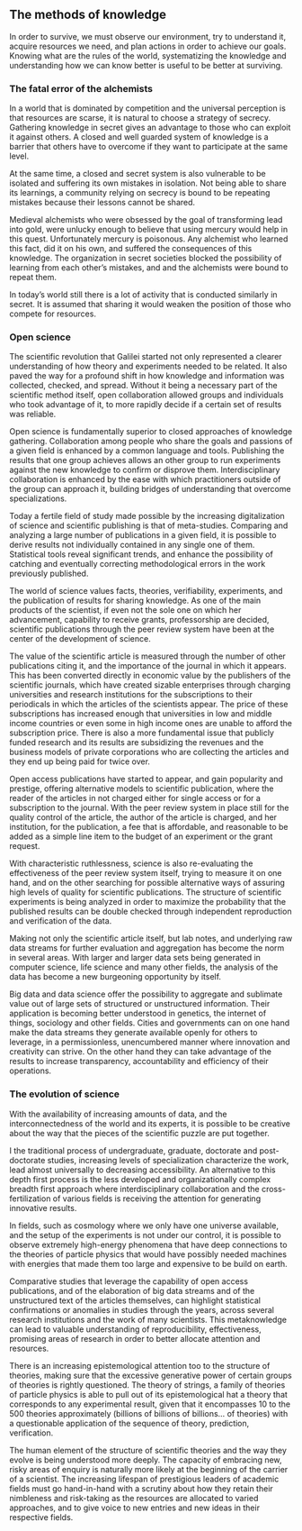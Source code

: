## The methods of knowledge

In order to survive, we must observe our environment, try to understand it, acquire resources we need, and plan actions in order to achieve our goals. Knowing what are the rules of the world, systematizing the knowledge and understanding how we can know better is useful to be better at surviving.

### The fatal error of the alchemists
In a world that is dominated by competition and the universal perception is that resources are scarse, it is natural to choose a strategy of secrecy. Gathering knowledge in secret gives an advantage to those who can exploit it against others. A closed and well guarded system of knowledge is a barrier that others have to overcome if they want to participate at the same level.

At the same time, a closed and secret system is also vulnerable to be isolated and suffering its own mistakes in isolation. Not being able to share its learnings, a community relying on secrecy is bound to be repeating mistakes because their lessons cannot be shared.

Medieval alchemists who were obsessed by the goal of transforming lead into gold, were unlucky enough to believe that using mercury would help in this quest. Unfortunately mercury is poisonous. Any alchemist who learned this fact, did it on his own, and suffered the consequences of this knowledge. The organization in secret societies blocked the possibility of learning from each other’s mistakes, and and the alchemists were bound to repeat them.

In today’s world still there is a lot of activity that is conducted similarly in secret. It is assumed that sharing it would weaken the position of those who compete for resources.

### Open science
The scientific revolution that Galilei started not only represented a clearer understanding of how theory and experiments needed to be related. It also paved the way for a profound shift in how knowledge and information was collected, checked, and spread. Without it being a necessary part of the scientific method itself, open collaboration allowed groups and individuals who took advantage of it, to more rapidly decide if a certain set of results was reliable.

Open science is fundamentally superior to closed approaches of knowledge gathering. Collaboration among people who share the goals and passions of a given field is enhanced by a common language and tools. Publishing the results that one group achieves allows an other group to run experiments against the new knowledge to confirm or disprove them. Interdisciplinary collaboration is enhanced by the ease with which practitioners outside of the group can approach it, building bridges of understanding that overcome specializations.

Today a fertile field of study made possible by the increasing digitalization of science and scientific publishing is that of meta-studies. Comparing and analyzing a large number of publications in a given field, it is possible to derive results not individually contained in any single one of them. Statistical tools reveal significant trends, and enhance the possibility of catching and eventually correcting methodological errors in the work previously published.

The world of science values facts, theories, verifiability, experiments, and the publication of results for sharing knowledge. As one of the main products of the scientist, if even not the sole one on which her advancement, capability to receive grants, professorship are decided, scientific publications through the peer review system have been at the center of the development of science. 

The value of the scientific article is measured through the number of other publications citing it, and the importance of the journal in which it appears. This has been converted directly in economic value by the publishers of the scientific journals, which have created sizable enterprises through charging universities and research institutions for the subscriptions to their periodicals in which the articles of the scientists appear. The price of these subscriptions has increased enough that universities in low and middle income countries or even some in high income ones are unable to afford the subscription price. There is also a more fundamental issue that publicly funded research and its results are subsidizing the revenues and the business models of private corporations who are collecting the articles and they end up being paid for twice over.

Open access publications have started to appear, and gain popularity and prestige, offering alternative models to scientific publication, where the reader of the articles in not charged either for single access or for a subscription to the journal. With the peer review system in place still for the quality control of the article, the author of the article is charged, and her institution, for the publication, a fee that is affordable, and reasonable to be added as a simple line item to the budget of an experiment or the grant request.

With characteristic ruthlessness, science is also re-evaluating the effectiveness of the peer review system itself, trying to measure it on one hand, and on the other searching for possible alternative ways of assuring high levels of quality for scientific publications. The structure of scientific experiments is being analyzed in order to maximize the probability that the published results can be double checked through independent reproduction and verification of the data.

Making not only the scientific article itself, but lab notes, and underlying raw data streams for further evaluation and aggregation has become the norm in several areas. With larger and larger data sets being generated in computer science, life science and many other fields, the analysis of the data has become a new burgeoning opportunity by itself.

Big data and data science offer the possibility to aggregate and sublimate value out of large sets of structured or unstructured information. Their application is becoming better understood in genetics, the internet of things, sociology and other fields. Cities and governments can on one hand make the data streams they generate available openly for others to leverage, in a permissionless, unencumbered manner where innovation and creativity can strive. On the other hand they can take advantage of the results to increase transparency, accountability and efficiency of their operations.

### The evolution of science
With the availability of increasing amounts of data, and the interconnectedness of the world and its experts, it is possible to be creative about the way that the pieces of the scientific puzzle are put together. 

I the traditional process of undergraduate, graduate, doctorate and post-doctorate studies,  increasing levels of specialization characterize the work, lead almost universally to decreasing accessibility. An alternative to this depth first process is the less developed and organizationally complex breadth first approach where interdisciplinary collaboration and the cross-fertilization of various fields is receiving the attention for generating innovative results.

In fields, such as cosmology where we only have one universe available, and the setup of the experiments is not under our control, it is possible to observe extremely high-energy phenomena that have deep connections to the theories of particle physics that would have possibly needed machines with energies that made them too large and expensive to be build on earth.

Comparative studies that leverage the capability of open access publications, and of the elaboration of big data streams and of the unstructured text of the articles themselves, can highlight statistical confirmations or anomalies in studies through the years, across several research institutions and the work of many scientists. This metaknowledge can lead to valuable understanding of reproducibility, effectiveness, promising areas of research in order to better allocate attention and resources.

There is an increasing epistemological attention too to the structure of theories, making sure that the excessive generative power of certain groups of theories is rightly questioned. The theory of strings, a family of theories of particle physics is able to pull out of its epistemological hat a theory that corresponds to any experimental result, given that it encompasses 10 to the 500 theories approximately (billions of billions of billions… of theories) with a questionable application of the sequence of theory, prediction, verification.

The human element of the structure of scientific theories and the way they evolve is being understood more deeply. The capacity of embracing new, risky areas of enquiry is naturally more likely at the beginning of the carrier of a scientist. The increasing lifespan of prestigious leaders of academic fields must go hand-in-hand with a scrutiny about how they retain their nimbleness and risk-taking as the resources are allocated to varied approaches, and to give voice to new entries and new ideas in their respective fields.